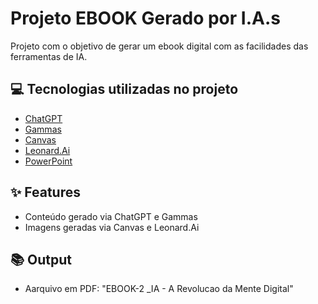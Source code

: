 # Projeto EBOOK Gerado por I.A.s

Projeto com o objetivo de gerar um ebook digital com as facilidades das ferramentas de IA. 

## 💻 Tecnologias utilizadas no projeto

- [ChatGPT](https://chat.openai.com/)
- [Gammas](https://gamma.app/)
- [Canvas](https://www.canva.com/projects) 
- [Leonard.Ai](https://app.leonardo.ai/)
- [PowerPoint](https://onedrive.live.com/powerpoint)

## ✨ Features

- Conteúdo gerado via ChatGPT e Gammas 
- Imagens geradas via Canvas e Leonard.Ai

## 📚 Output

- Aarquivo em PDF: "EBOOK-2 _IA - A Revolucao da Mente Digital"



